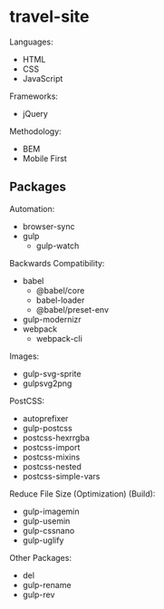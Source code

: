 # travel-site

Languages:
- HTML
- CSS
- JavaScript

Frameworks:
- jQuery

Methodology:
- BEM
- Mobile First

## Packages

Automation:
- browser-sync
- gulp
  - gulp-watch

Backwards Compatibility:
- babel
  - @babel/core
  - babel-loader
  - @babel/preset-env
- gulp-modernizr
- webpack
  - webpack-cli

Images:
- gulp-svg-sprite
- gulpsvg2png

PostCSS:
- autoprefixer
- gulp-postcss
- postcss-hexrrgba
- postcss-import
- postcss-mixins
- postcss-nested
- postcss-simple-vars

Reduce File Size (Optimization) (Build):
- gulp-imagemin
- gulp-usemin
- gulp-cssnano
- gulp-uglify

Other Packages:
- del
- gulp-rename
- gulp-rev
